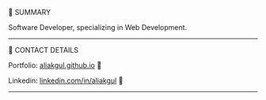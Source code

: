 👱 SUMMARY

Software Developer, specializing in Web Development.

---

📇 CONTACT DETAILS

Portfolio: [aliakgul.github.io](https://aliakgul.github.io) 🔗

Linkedin: [linkedin.com/in/aliakgul](https://linkedin.com/in/aliakgul) 🔗

---
